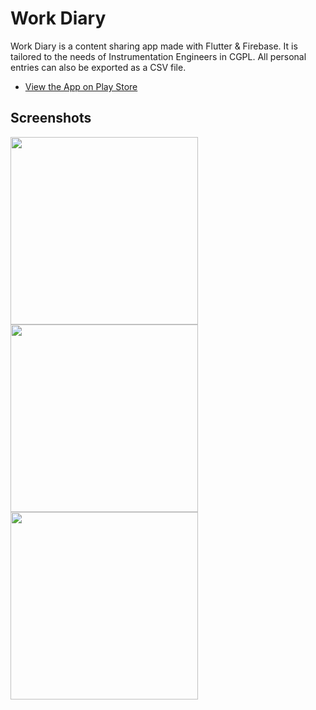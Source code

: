 # Work Diary

Work Diary is a content sharing app made with Flutter & Firebase. It is tailored to the needs of Instrumentation Engineers in CGPL. 
All personal entries can also be exported as a CSV file. 

- [View the App on Play Store](https://play.google.com/store/apps/details?id=com.cgpl.imd)

## Screenshots
<p float="left">
  <img src="https://user-images.githubusercontent.com/65114418/120981406-449b1200-c795-11eb-8a7a-ee98c497d3b2.jpeg" width="300" >
  <img src="https://user-images.githubusercontent.com/65114418/120981534-61374a00-c795-11eb-8e8f-f33bc124476e.jpeg" width="300" >
  <img src="https://user-images.githubusercontent.com/65114418/120982514-6ba61380-c796-11eb-8eb2-35a1ab51f457.jpeg" width="300" >
</p>
